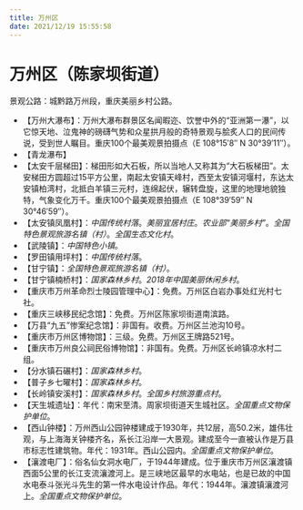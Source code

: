 ```yaml
---
title: 万州区
date: 2021/12/19 15:55:58
---
```


# 万州区（陈家坝街道）
景观公路：城黔路万州段，重庆美丽乡村公路。
* 【万州大瀑布】：万州大瀑布群景区名闻暇迩、饮誉中外的“亚洲第一瀑”，以它惊天地、泣鬼神的磅礴气势和众星拱月般的奇特景观与脍炙人口的民间传说，受到世人瞩目。重庆100个最美观景拍摄点（E 108°15′8″ N 30°39′11″）。
* 【青龙瀑布】
* 【太安千层梯田】：梯田形如大石板，所以当地人又称其为“大石板梯田”。太安梯田方圆超过15平方公里，南起太安镇天峰村，西至太安镇河堰村，东达太安镇柏湾村，北抵白羊镇三元村，连绵起伏，辗转盘旋，这里的地理地貌独特，气象变化万千。重庆100个最美观景拍摄点（E 108°39′59″ N 30°46′59″）。
* 【太安镇凤凰村】：*中国传统村落*。*美丽宜居村庄*。*农业部“美丽乡村”*。*全国特色景观旅游名镇（村）*。*全国生态文化村*。
* 【武陵镇】：*中国特色小镇*。
* 【罗田镇用坪村】：*中国传统村落*。
* 【甘宁镇】：*全国特色景观旅游名镇（村）*。
* 【甘宁镇楠桥村】：*国家森林乡村*。*2018年中国美丽休闲乡村*。
* 【重庆市万州革命烈士陵园管理中心】：免费。万州区白岩办事处红光村七社。
* 【重庆三峡移民纪念馆】：免费。万州区陈家坝街道南滨路。
* 【万县“九五”惨案纪念馆】：非国有。收费。万州区兰池沟10号。
* 【重庆市万州区博物馆】：三级。免费。万州区王牌路521号。
* 【重庆市万州良公祠民俗博物馆】：非国有。免费。万州区长岭镇凉水村二组。
* 【分水镇石碾村】：*国家森林乡村*。
* 【普子乡七曜村】：*国家森林乡村*。
* 【长岭镇安溪村】：*国家森林乡村*。*全国乡村旅游重点村*。
* 【天生城遗址】：年代：南宋至清。周家坝街道天生城社区。*全国重点文物保护单位*。
* 【西山钟楼】：万州西山公园钟楼建成于1930年，共12层，高50.2米，雄伟壮观，与上海海关钟楼齐名，系长江沿岸一大景观。建成至今一直被认作是万县市标志性建筑物。年代：1931年。西山公园内。*全国重点文物保护单位*。
* 【瀼渡电厂】：俗名仙女洞水电厂，于1944年建成。位于重庆市万州区瀼渡镇西面5公里的长江支流瀼渡河上。是三峡地区最早的水电站，也是已故的中国水电泰斗张光斗先生的第一件水电设计作品。年代：1944年。瀼渡镇瀼渡河上。*全国重点文物保护单位*。